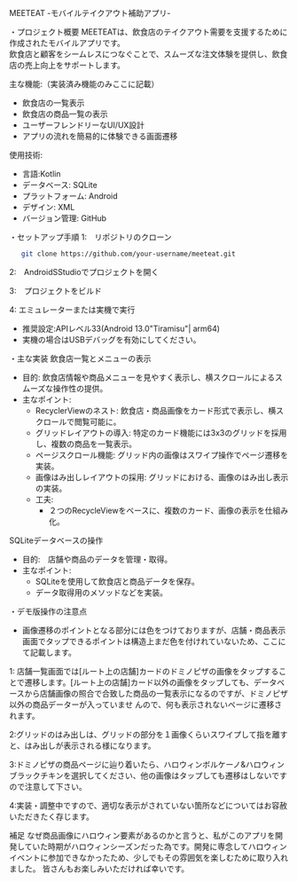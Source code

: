 MEETEAT -モバイルテイクアウト補助アプリ-

・プロジェクト概要
MEETEATは、飲食店のテイクアウト需要を支援するために作成されたモバイルアプリです。  
飲食店と顧客をシームレスにつなぐことで、スムーズな注文体験を提供し、飲食店の売上向上をサポートします。

主な機能:（実装済み機能のみここに記載）
- 飲食店の一覧表示
- 飲食店の商品一覧の表示
- ユーザーフレンドリーなUI/UX設計
- アプリの流れを簡易的に体験できる画面遷移

使用技術:
- 言語:Kotlin
- データベース: SQLite
- プラットフォーム: Android
- デザイン: XML
- バージョン管理: GitHub

・セットアップ手順
1:　リポジトリのクローン
```bash
   git clone https://github.com/your-username/meeteat.git
```
2:　AndroidSStudioでプロジェクトを開く

3:　プロジェクトをビルド

4: エミュレーターまたは実機で実行
- 推奨設定:APIレベル33(Android 13.0"Tiramisu"| arm64)
- 実機の場合はUSBデバッグを有効にしてください。

・主な実装
飲食店一覧とメニューの表示
- 目的: 飲食店情報や商品メニューを見やすく表示し、横スクロールによるスムーズな操作性の提供。
- 主なポイント:
  - RecyclerViewのネスト: 飲食店・商品画像をカード形式で表示し、横スクロールで閲覧可能に。
  - グリッドレイアウトの導入: 特定のカード機能には3x3のグリッドを採用し、複数の商品を一覧表示。
  - ページスクロール機能: グリッド内の画像はスワイプ操作でページ遷移を実装。
  - 画像はみ出しレイアウトの採用: グリッドにおける、画像のはみ出し表示の実装。
  - 工夫:
    - ２つのRecycleViewをベースに、複数のカード、画像の表示を仕組み化。

SQLiteデータベースの操作
- 目的:　店舗や商品のデータを管理・取得。
- 主なポイント:
  - SQLiteを使用して飲食店と商品データを保存。
  - データ取得用のメソッドなどを実装。

・デモ版操作の注意点
- 画像遷移のポイントとなる部分には色をつけておりますが、店舗・商品表示画面でタップできるポイントは構造上まだ色を付けれていないため、ここにて記載します。

1: 店舗一覧画面では[ルート上の店舗]カードのドミノピザの画像をタップすることで遷移します。[ルート上の店舗]カード以外の画像をタップしても、データベースから店舗画像の照合で合致した商品の一覧表示になるのですが、ドミノピザ以外の商品データーが入っていませ
   んので、何も表示されないページに遷移されます。

2:グリッドのはみ出しは、グリッドの部分を１画像くらいスワイプして指を離すと、はみ出しが表示される様になります。

3:ドミノピザの商品ページに辿り着いたら、ハロウィンボルケーノ&ハロウィンブラックチキンを選択してください、他の画像はタップしても遷移はしないですので注意して下さい。

4:実装・調整中ですので、適切な表示がされていない箇所などについてはお容赦いただきたく存じます。




補足
なぜ商品画像にハロウィン要素があるのかと言うと、私がこのアプリを開発していた時期がハロウィンシーズンだった為です。開発に専念してハロウィンイベントに参加できなかったため、少しでもその雰囲気を楽しむために取り入れました。
皆さんもお楽しみいただければ幸いです。

